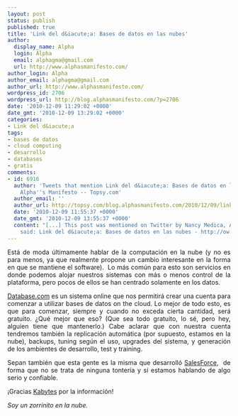```yaml
---
layout: post
status: publish
published: true
title: 'Link del d&iacute;a: Bases de datos en las nubes'
author:
  display_name: Alpha
  login: Alpha
  email: alphagma@gmail.com
  url: http://www.alphasmanifesto.com/
author_login: Alpha
author_email: alphagma@gmail.com
author_url: http://www.alphasmanifesto.com/
wordpress_id: 2706
wordpress_url: http://blog.alphasmanifesto.com/?p=2706
date: '2010-12-09 11:29:02 +0000'
date_gmt: '2010-12-09 13:29:02 +0000'
categories:
- Link del d&iacute;a
tags:
- bases de datos
- cloud computing
- desarrollo
- databases
- gratis
comments:
- id: 6916
  author: 'Tweets that mention Link del d&iacute;a: Bases de datos en las nubes |
    Alpha''s Manifesto -- Topsy.com'
  author_email: ''
  author_url: http://topsy.com/blog.alphasmanifesto.com/2010/12/09/link-del-dia-bases-de-datos-en-las-nubes/?utm_source=pingback&amp;utm_campaign=L2
  date: '2010-12-09 11:55:37 +0000'
  date_gmt: '2010-12-09 13:55:37 +0000'
  content: "[...] This post was mentioned on Twitter by Nancy Medica, Alpha. Alpha
    said: Link del d&iacute;a: Bases de datos en las nubes - http://ow.ly/3mrQf [...]"
---
```

<p style="text-align: justify;">Est&aacute; de moda &uacute;ltimamente hablar de la computaci&oacute;n en la nube (y no es para menos, ya que realmente propone un cambio interesante en la forma en que se mantiene el software). &nbsp;Lo m&aacute;s com&uacute;n para esto son servicios en donde podemos alojar nuestros sistemas con m&aacute;s o menos control de la plataforma, pero pocos de ellos se han centrado solamente en los datos.</p>
<p style="text-align: justify;"><a href="http://www.database.com/">Database.com</a> es un sistema online que nos permitir&aacute; crear una cuenta para comenzar a utilizar bases de datos on the cloud. Lo mejor de todo esto, es que para comenzar, siempre y cuando no exceda cierta cantidad, ser&aacute; gratuito. &iquest;Qu&eacute; mejor que eso? (Que sea todo gratuito, lo s&eacute;, pero hey, alguien tiene que mantenerlo.) Cabe aclarar que con nuestra cuenta tendremos tambi&eacute;n la replicaci&oacute;n autom&aacute;tica (por supuesto, estamos en la nube), backups, tuning seg&uacute;n el uso, upgrades del sistema, y generaci&oacute;n de los ambientes de desarrollo, test y training.</p>
<p style="text-align: justify;">Sepan tambi&eacute;n que esta gente es la misma que desarroll&oacute; <a href="http://www.salesforce.com/platform/">SalesForce</a>, &nbsp;de forma que no se trata de ninguna tonter&iacute;a y s&iacute; estamos hablando de algo serio y confiable.</p>
<p style="text-align: justify;">&iexcl;Gracias <a href="http://www.kabytes.com/aplicaciones-online/database-com-bases-de-datos-en-la-nube/">Kabytes</a> por la informaci&oacute;n!</p>
<p style="text-align: justify;"><em>Soy un zorrinito en la nube.</em></p>
